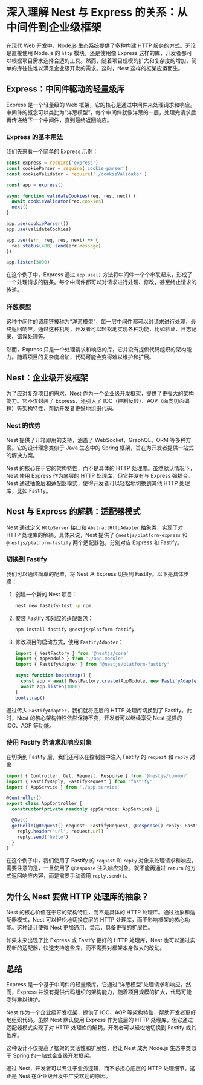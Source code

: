 # 深入理解 Nest 与 Express 的关系：从中间件到企业级框架

在现代 Web 开发中，Node.js 生态系统提供了多种构建 HTTP 服务的方式。无论是直接使用 Node.js 的 `http` 模块，还是使用像 Express 这样的库，开发者都可以根据项目需求选择合适的工具。然而，随着项目规模的扩大和复杂度的增加，简单的库往往难以满足企业级开发的需求。这时，Nest 这样的框架应运而生。

## Express：中间件驱动的轻量级库

Express 是一个轻量级的 Web 框架，它的核心是通过中间件来处理请求和响应。中间件的概念可以类比为“洋葱模型”，每个中间件就像洋葱的一层，处理完请求后再传递给下一个中间件，直到最终返回响应。

### Express 的基本用法

我们先来看一个简单的 Express 示例：

```javascript
const express = require('express')
const cookieParser = require('cookie-parser')
const cookieValidator = require('./cookieValidator')

const app = express()

async function validateCookies(req, res, next) {
  await cookieValidator(req.cookies)
  next()
}

app.use(cookieParser())
app.use(validateCookies)

app.use((err, req, res, next) => {
  res.status(400).send(err.message)
})

app.listen(3000)
```

在这个例子中，Express 通过 `app.use()` 方法将中间件一个个串联起来，形成了一个处理请求的链条。每个中间件都可以对请求进行处理、修改，甚至终止请求的传递。

### 洋葱模型

这种中间件的调用链被称为“洋葱模型”，每一层中间件都可以对请求进行处理，最终返回响应。通过这种机制，开发者可以轻松地实现各种功能，比如验证、日志记录、错误处理等。

然而，Express 只是一个处理请求和响应的库，它并没有提供代码组织的架构能力。随着项目的复杂度增加，代码可能会变得难以维护和扩展。

## Nest：企业级开发框架

为了应对复杂项目的需求，Nest 作为一个企业级开发框架，提供了更强大的架构能力。它不仅封装了 Express，还引入了 IOC（控制反转）、AOP（面向切面编程）等架构特性，帮助开发者更好地组织代码。

### Nest 的优势

Nest 提供了开箱即用的支持，涵盖了 WebSocket、GraphQL、ORM 等多种方案。它的设计理念类似于 Java 生态中的 Spring 框架，旨在为开发者提供一站式的解决方案。

Nest 的核心在于它的架构特性，而不是具体的 HTTP 处理库。虽然默认情况下，Nest 使用 Express 作为底层的 HTTP 处理库，但它并没有与 Express 强耦合。Nest 通过抽象层和适配器模式，使得开发者可以轻松地切换到其他 HTTP 处理库，比如 Fastify。

## Nest 与 Express 的解耦：适配器模式

Nest 通过定义 `HttpServer` 接口和 `AbstractHttpAdapter` 抽象类，实现了对 HTTP 处理库的解耦。具体来说，Nest 提供了 `@nestjs/platform-express` 和 `@nestjs/platform-fastify` 两个适配器包，分别对应 Express 和 Fastify。

### 切换到 Fastify

我们可以通过简单的配置，将 Nest 从 Express 切换到 Fastify。以下是具体步骤：

1. 创建一个新的 Nest 项目：

   ```bash
   nest new fastify-test -p npm
   ```

2. 安装 Fastify 和对应的适配器包：

   ```bash
   npm install fastify @nestjs/platform-fastify
   ```

3. 修改项目的启动方式，使用 `FastifyAdapter`：

   ```typescript
   import { NestFactory } from '@nestjs/core'
   import { AppModule } from './app.module'
   import { FastifyAdapter } from '@nestjs/platform-fastify'

   async function bootstrap() {
     const app = await NestFactory.create(AppModule, new FastifyAdapter())
     await app.listen(3000)
   }
   bootstrap()
   ```

通过传入 `FastifyAdapter`，我们就将底层的 HTTP 处理库切换到了 Fastify。此时，Nest 的核心架构特性依然保持不变，开发者可以继续享受 Nest 提供的 IOC、AOP 等功能。

### 使用 Fastify 的请求和响应对象

在切换到 Fastify 后，我们还可以在控制器中注入 Fastify 的 `request` 和 `reply` 对象：

```typescript
import { Controller, Get, Request, Response } from '@nestjs/common'
import { FastifyReply, FastifyRequest } from 'fastify'
import { AppService } from './app.service'

@Controller()
export class AppController {
  constructor(private readonly appService: AppService) {}

  @Get()
  getHello(@Request() request: FastifyRequest, @Response() reply: FastifyReply) {
    reply.header('url', request.url)
    reply.send('hello')
  }
}
```

在这个例子中，我们使用了 Fastify 的 `request` 和 `reply` 对象来处理请求和响应。需要注意的是，一旦使用了 `@Response` 注入响应对象，就不能再通过 `return` 的方式返回响应内容，而是需要手动调用 `reply.send()`。

## 为什么 Nest 要做 HTTP 处理库的抽象？

Nest 的核心价值在于它的架构特性，而不是具体的 HTTP 处理库。通过抽象和适配器模式，Nest 可以轻松地切换底层的 HTTP 处理库，而不影响框架的核心功能。这种设计使得 Nest 更加通用、灵活，具备更强的扩展性。

如果未来出现了比 Express 或 Fastify 更好的 HTTP 处理库，Nest 也可以通过实现新的适配器，快速支持这些库，而不需要对框架本身做大的改动。

## 总结

Express 是一个基于中间件的轻量级库，它通过“洋葱模型”处理请求和响应。然而，Express 并没有提供代码组织的架构能力，随着项目规模的扩大，代码可能变得难以维护。

Nest 作为一个企业级开发框架，提供了 IOC、AOP 等架构特性，帮助开发者更好地组织代码。虽然 Nest 默认使用 Express 作为底层的 HTTP 处理库，但它通过适配器模式实现了对 HTTP 处理库的解耦，开发者可以轻松地切换到 Fastify 或其他库。

这种设计不仅提高了框架的灵活性和扩展性，也让 Nest 成为 Node.js 生态中类似于 Spring 的一站式企业级开发框架。

通过 Nest，开发者可以专注于业务逻辑，而不必担心底层的 HTTP 处理细节。这正是 Nest 在企业级开发中广受欢迎的原因。
